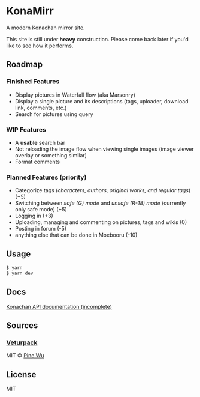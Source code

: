 # KonaMirr

A modern Konachan mirror site.

This site is still under **heavy** construction. Please come back later if you'd 
like to see how it performs.

## Roadmap

### Finished Features

- Display pictures in Waterfall flow (aka Marsonry)
- Display a single picture and its descriptions (tags, uploader, download link, 
  comments, etc.)
- Search for pictures using query

### WIP Features

- A **usable** search bar 
- Not reloading the image flow when viewing single images (image viewer overlay 
  or something similar)
- Format comments

### Planned Features (priority)

- Categorize tags (*characters, authors, original works, and regular tags*) (+5)
- Switching between *safe (G) mode* and *unsafe (R-18) mode* (currently only safe mode) (+5)
- Logging in (+3)
- Uploading, managing and commenting on pictures, tags and wikis (0)
- Posting in forum (-5)
- anything else that can be done in Moebooru (-10)

## Usage

```bash
$ yarn
$ yarn dev
```

## Docs

[Konachan API documentation (incomplete)](docs/konachan_api.md)

## Sources

### [Veturpack](https://github.com/octref/veturpack)

MIT © [Pine Wu](https://github.com/octref)

## License

MIT 
